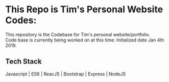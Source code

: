 # This Repo is Tim's Personal Website Codes:

This repository is the Codebase for Tim's personal website/portfolio.\
Code base is currently being worked on at this time: Initialized date Jan 4th 2019.

## Tech Stack

Javascript | ES6 | ReacJS | Bootstrap | Express | NodeJS

